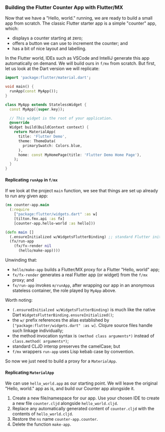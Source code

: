 ### Building the Flutter Counter App with Flutter/MX

Now that we have a "Hello, world." running, we are ready to build a small app from scratch. The classic Flutter starter app is a simple "counter" app, which:
* displays a counter starting at zero;
* offers a button we can use to increment the counter; and
* has a bit of nice layout and labelling.

In the Flutter world, IDEs such as VSCode and IntelliJ generate this app automatically on demand. We will build ours in `f/mx` from scratch. But first, let us look at the Dart version we will replicate:
```dart
import 'package:flutter/material.dart';

void main() {
  runApp(const MyApp());
}

class MyApp extends StatelessWidget {
  const MyApp({super.key});

  // This widget is the root of your application.
  @override
  Widget build(BuildContext context) {
    return MaterialApp(
      title: 'Flutter Demo',
      theme: ThemeData(
        primarySwatch: Colors.blue,
      ),
      home: const MyHomePage(title: 'Flutter Demo Home Page'),
    );
  }
}
```
#### Replicating `runApp` in `f/mx`
If we look at the project `main` function, we see that things are set up already to run any given app:
```clojure
(ns counter-app.main
  (:require
    ["package:flutter/widgets.dart" :as w]
    [tilton.fmx.api :as fx]
    [counter-app.hello-world :as hello]))

(defn main []
  (.ensureInitialized w/WidgetsFlutterBinding) ;; standard Flutter initialization
  (fx/run-app
    (fx/fx-render nil
      (hello/make-app))))
```
Unwinding that:
* `hello/make-app` builds a Flutter/MX proxy for a Flutter "Hello, world" app;
* `fx/fx-render` generates a real Flutter app (or widget) from the `f/mx` proxy; and
* `fx/run-app` invokes `m/runApp`, after wrapping our app in an anonymous stateless container, the role played by `MyApp` above.

Worth noting:
* `(.ensuredInitialzed w/WidgetsFlutterBinding)` is much like the native Dart `WidgetsFlutterBinding.ensureInitialized()`;
* the `w/` prefix references the alias established by `["package:flutter/widgets.dart" :as w]`. Clojure source files handle such linkage individually;
* the method invocation syntax is `(method class arguments*)` instead of `class.method( arguments*)`;
* standard CLJD interop preserves the camelCase; but
* `f/mx` wrappers `run-app` uses Lisp kebab case by convention.
  
So now we just need to build a proxy for a `MaterialApp`.

#### Replicating `MaterialApp`
We can use `hello_world.app` as our starting point. We will leave the original "Hello, world." app as is, and build our Counter app alongside it.

1. Create a new file/namespace for our app. Use your chosen IDE to create a new file `counter.cljd` alongside `hello_world.cljd`.
2. Replace any automatically generated content of `counter.cljd` with the contents of `hello_world.cljd`.
3. Restore the `ns` name `counter-app.counter`.
4. Delete the function `make-app`.
